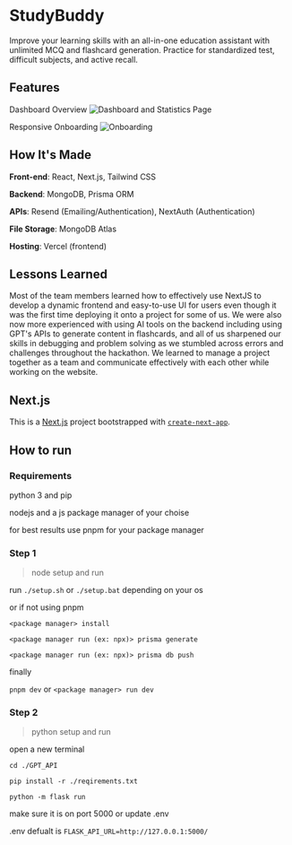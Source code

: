 # StudyBuddy

Improve your learning skills with an all-in-one education assistant with unlimited MCQ and flashcard generation. Practice for standardized test, difficult subjects, and active recall.

## Features
Dashboard Overview
![Dashboard and Statistics Page](https://github.com/user-attachments/assets/33cfdb54-187d-4814-b175-21fbe5fedc0e)

Responsive Onboarding
![Onboarding](https://github.com/user-attachments/assets/3617e8c8-9511-4462-90ef-a42773edd12e)

<!--
**Link to project:** [http://yourstudybuddy.vercel.app](http://yourstudybuddy.vercel.app)
-->

## How It's Made

**Front-end**: React, Next.js, Tailwind CSS

**Backend**: MongoDB, Prisma ORM

**APIs**: Resend (Emailing/Authentication), NextAuth (Authentication)

**File Storage**: MongoDB Atlas

**Hosting**: Vercel (frontend)

## Lessons Learned
Most of the team members learned how to effectively use NextJS to develop a dynamic frontend and easy-to-use UI for users even though it was the first time deploying it onto a project for some of us.  We were also now more experienced with using AI tools on the backend including using GPT's APIs to generate content in flashcards, and all of us sharpened our skills in debugging and problem solving as we stumbled across errors and challenges throughout the hackathon. We learned to manage a project together as a team and communicate effectively with each other while working on the website. 

## Next.js

This is a [Next.js](https://nextjs.org/) project bootstrapped with [`create-next-app`](https://github.com/vercel/next.js/tree/canary/packages/create-next-app).


## How to run

### Requirements

python 3 and pip

nodejs and a js package manager of your choise

for best results use pnpm for your package manager

### Step 1

> node setup and run

run ` ./setup.sh ` or ` ./setup.bat ` depending on your os

or if not using pnpm

`<package manager> install`

`<package manager run (ex: npx)> prisma generate`

`<package manager run (ex: npx)> prisma db push`

finally

`pnpm dev` or `<package manager> run dev`

### Step 2

> python setup and run

open a new terminal

`cd ./GPT_API`

`pip install -r ./reqirements.txt`

`python -m flask run`

make sure it is on port 5000 or update .env

.env defualt is `FLASK_API_URL=http://127.0.0.1:5000/`
